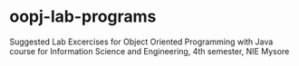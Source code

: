 # oopj-lab-programs


Suggested Lab Excercises for Object Oriented Programming with Java course for Information Science and Engineering, 4th semester, NIE Mysore 
